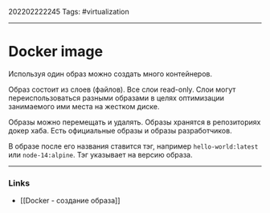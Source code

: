 202202222245
Tags: #virtualization 

--- 
# Docker image
Используя один образ можно создать много контейнеров.

Образ состоит из слоев (файлов). Все слои read-only. Слои могут переиспользоваться разными образами в целях оптимизации занимаемого ими места на жестком диске.

Образы можно перемещать и удалять. Образы хранятся в репозиториях докер хаба.
Есть официальные образы и образы разработчиков.

В образе после его названия ставится тэг, например `hello-world:latest` или `node-14:alpine`. Тэг указывает на версию образа.

--- 
### Links
- [[Docker - создание образа]]
